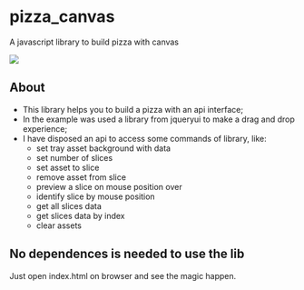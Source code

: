 # pizza_canvas
A javascript library to build pizza with canvas

![](preview.gif)

## About
- This library helps you to build a pizza with an api interface;
- In the example was used a library from jqueryui to make a drag and drop experience;
- I have disposed an api to access some commands of library, like:
    - set tray asset background with data
    - set number of slices
    - set asset to slice
    - remove asset from slice
    - preview a slice on mouse position over
    - identify slice by mouse position
    - get all slices data
    - get slices data by index
    - clear assets

## No dependences is needed to use the lib
Just open index.html on browser and see the magic happen.